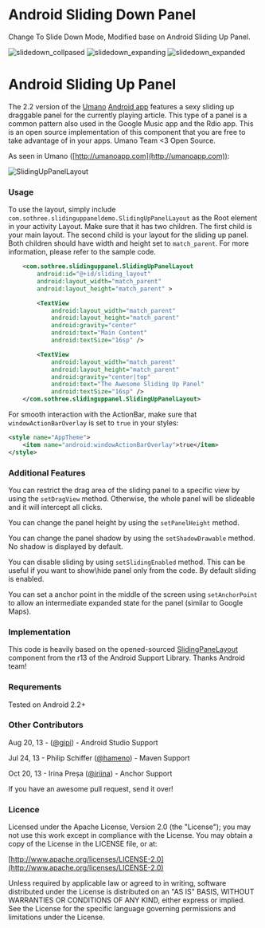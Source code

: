 Android Sliding Down Panel
=========================
Change To Slide Down Mode, Modified base on Android Sliding Up Panel.

![slidedown_collpased](https://raw.github.com/wuketidai/AndroidSlidingUpPanel/master/slidedown_collpased.jpg)
![slidedown_expanding](https://raw.github.com/wuketidai/AndroidSlidingUpPanel/master/slidedown_expanding.jpg)
![slidedown_expanded](https://raw.github.com/wuketidai/AndroidSlidingUpPanel/master/slidedown_expanded.jpg)


Android Sliding Up Panel
=========================

The 2.2 version of the [Umano](http://umanoapp.com) [Android app](https://play.google.com/store/apps/details?id=com.sothree.umano) features a sexy sliding up draggable panel for the currently playing article. This type of a panel is a common pattern also used in the Google Music app and the Rdio app. This is an open source implementation of this component that you are free to take advantage of in your apps. Umano Team <3 Open Source.

As seen in Umano ([http://umanoapp.com](http://umanoapp.com)):

![SlidingUpPanelLayout](https://raw.github.com/umano/AndroidSlidingUpPanelDemo/master/slidinguppanel.png)

### Usage

To use the layout, simply include `com.sothree.slidinguppaneldemo.SlidingUpPanelLayout` as the Root element in your activity Layout. Make sure that it has two children. The first child is your main layout. The second child is your layout for the sliding up panel. Both children should have width and height set to `match_parent`. For more information, please refer to the sample code.
```xml
    <com.sothree.slidinguppanel.SlidingUpPanelLayout
        android:id="@+id/sliding_layout"
        android:layout_width="match_parent"
        android:layout_height="match_parent" >

        <TextView
            android:layout_width="match_parent"
            android:layout_height="match_parent"
            android:gravity="center"
            android:text="Main Content"
            android:textSize="16sp" />

        <TextView
            android:layout_width="match_parent"
            android:layout_height="match_parent"
            android:gravity="center|top"
            android:text="The Awesome Sliding Up Panel"
            android:textSize="16sp" />
    </com.sothree.slidinguppanel.SlidingUpPanelLayout>
```
For smooth interaction with the ActionBar, make sure that `windowActionBarOverlay` is set to `true` in your styles:
```xml
<style name="AppTheme">
    <item name="android:windowActionBarOverlay">true</item>
</style>
```
### Additional Features

You can restrict the drag area of the sliding panel to a specific view by using the `setDragView` method. Otherwise, the whole panel will be slideable and it will intercept all clicks.

You can change the panel height by using the `setPanelHeight` method.

You can change the panel shadow by using the `setShadowDrawable` method. No shadow is displayed by default.

You can disable sliding by using `setSlidingEnabled` method. This can be useful if you want to show\hide panel only from the code. By default sliding is enabled.

You can set a anchor point in the middle of the screen using `setAnchorPoint` to allow an intermediate expanded state for the panel (similar to Google Maps).

### Implementation

This code is heavily based on the opened-sourced [SlidingPaneLayout](http://developer.android.com/reference/android/support/v4/widget/SlidingPaneLayout.html) component from the r13 of the Android Support Library. Thanks Android team!

### Requrements

Tested on Android 2.2+

### Other Contributors 

Aug 20, 13 - ([@gipi](https://github.com/gipi)) - Android Studio Support

Jul 24, 13 - Philip Schiffer ([@hameno](https://github.com/hameno)) - Maven Support

Oct 20, 13 - Irina Preșa ([@iriina](https://github.com/iriina)) - Anchor Support

If you have an awesome pull request, send it over!

### Licence

Licensed under the Apache License, Version 2.0 (the "License");
you may not use this work except in compliance with the License.
You may obtain a copy of the License in the LICENSE file, or at:

  [http://www.apache.org/licenses/LICENSE-2.0](http://www.apache.org/licenses/LICENSE-2.0)

Unless required by applicable law or agreed to in writing, software
distributed under the License is distributed on an "AS IS" BASIS,
WITHOUT WARRANTIES OR CONDITIONS OF ANY KIND, either express or implied.
See the License for the specific language governing permissions and
limitations under the License.
